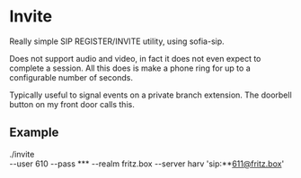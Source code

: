 # Invite

Really simple SIP REGISTER/INVITE utility, using sofia-sip.

Does not support audio and video, in fact it does not even expect to
complete a session. All this does is make a phone ring for up to a
configurable number of seconds.

Typically useful to signal events on a private branch extension. The
doorbell button on my front door calls this.

## Example

./invite \
	--user 610 --pass *** --realm fritz.box
	--server harv 'sip:**611@fritz.box'

